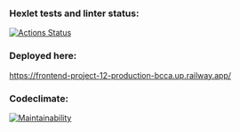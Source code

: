 ### Hexlet tests and linter status:
[![Actions Status](https://github.com/IvanZezyukin/frontend-project-12/workflows/hexlet-check/badge.svg)](https://github.com/IvanZezyukin/frontend-project-12/actions)

### Deployed here:
https://frontend-project-12-production-bcca.up.railway.app/


### Codeclimate:
[![Maintainability](https://api.codeclimate.com/v1/badges/f2ca7f9bfd4332f82937/maintainability)](https://codeclimate.com/github/IvanZezyukin/frontend-project-12/maintainability)
